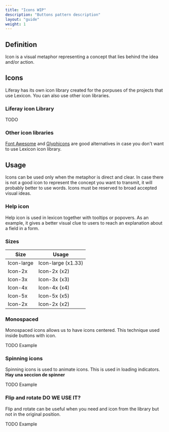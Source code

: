 ```yaml
---
title: "Icons WIP"
description: "Buttons pattern description"
layout: "guide"
weight: 1
---
```


## Definition
Icon is a visual metaphor representing a concept that lies behind the idea and/or action.

## Icons
Liferay has its own icon library created for the porpuses of the projects that use Lexicon. You can also use other icon libraries.

### Liferay icon Library

TODO

### Other icon libraries

[Font Awesome](http://fontawesome.io/) and [Glyphicons](http://glyphicons.com/) are good alternatives in case you don't want to use Lexicon icon library.

## Usage

Icons can be used only when the metaphor is direct and clear. In case there is not a good icon to represent the concept you want to transmit, it will probably better to use words. Icons must be reserved to broad accepted visual ideas.

### Help icon

Help icon is used in lexicon together with tooltips or popovers. As an example, it gives a better visual clue to users to reach an explanation about a field in a form.

### Sizes

| Size | Usage |
| ---- | ----- |
| Icon-large | Icon-large (x1.33) |
| Icon-2x | Icon-2x (x2) |
| Icon-3x | Icon-3x (x3) |
| Icon-4x | Icon-4x (x4) |
| Icon-5x | Icon-5x (x5) |
| Icon-2x | Icon-2x (x2) |

### Monospaced

Monospaced icons allows us to have icons centered. This technique used inside buttons with icon.

TODO Example

### Spinning icons

Spinning icons is used to animate icons. This is used in loading indicators.
**Hay una seccion de spinner**

TODO Example

### Flip and rotate DO WE USE IT?
Flip and rotate can be useful when you need and icon from the library but not in the original position.

TODO Example


